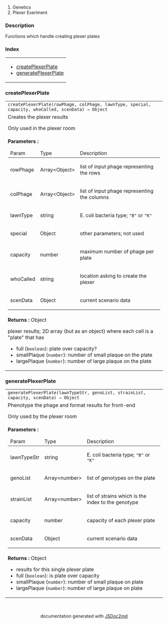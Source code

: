   <ol class="breadcrumb">
<li>Genetics</li>
<li>Plexer Exeriment</li>
</ol>
<p class="comment">
<h3>Description</h3>
</p>
<p class="comment">
Functions which handle creating plexer plates
</p>
<section>
<h3 id="index">Index</h3>
<table class="table table-sm table-bordered index-table">
<tbody>
<tr>
<td class="col-md-4">
<ul class="index-list">
<li>
<a href="#module_Plexer Exeriment.createPlexerPlate">createPlexerPlate</a>
</li>
<li>
<a href="#module_Plexer Exeriment.generatePlexerPlate">generatePlexerPlate</a>
</li>
</ul>
</td>
</tr>
</tbody>
</table>
</section>
  <section>
<a name="module_Plexer Exeriment.createPlexerPlate"></a>
<h3 id=createPlexerPlate>createPlexerPlate</h3>
<table class="table table-sm table-bordered">
<tbody>
<tr>
<td class="col-md-4"><code>createPlexerPlate(rowPhage, colPhage, lawnType, special, capacity, whoCalled, scenData) ⇒ Object</code></td>
</tr>
<tr>
<td class="col-md-4"><div class="io-description">Creates the plexer results

Only used in the plexer room</div></td>
</tr>
<tr>
<td class="col-md-4">
<div class="io-description">
<b>Parameters :</b> <table class="params">
<thead>
<tr>
<td>Param</td>
<td>Type</td>
<td>Description</td>
</tr>
</thead>
<tbody>
<tr>
<td>rowPhage</td><td>Array&lt;Object&gt;</td><td><p>list of input phage representing the rows</p>
</td>
</tr><tr>
<td>colPhage</td><td>Array&lt;Object&gt;</td><td><p>list of input phage representing the columns</p>
</td>
</tr><tr>
<td>lawnType</td><td>string</td><td><p>E. coli bacteria type; <code>&quot;B&quot;</code> or <code>&quot;K&quot;</code></p>
</td>
</tr><tr>
<td>special</td><td>Object</td><td><p>other parameters; not used</p>
</td>
</tr><tr>
<td>capacity</td><td>number</td><td><p>maximum number of phage per plate</p>
</td>
</tr><tr>
<td>whoCalled</td><td>string</td><td><p>location asking to create the plexer</p>
</td>
</tr><tr>
<td>scenData</td><td>Object</td><td><p>current scenario data</p>
</td>
</tr></tbody>
</table>
</div>
</td>
</tr>
<tr>
<td class="col-md-4">
<div class="io-description"><b>Returns : </b> Object<div class="io-description">
<p>plexer results; 2D array (but as an object) where each cell is a &quot;plate&quot; that has</p>
<ul>
<li>full (<code>boolean</code>): plate over capacity?</li>
<li>smallPlaque (<code>number</code>): number of small plaque on the plate</li>
<li>largePlaque (<code>number</code>): number of large plaque on the plate</li>
</ul>
</div>
</div>
</td>
</tr>
</tbody>
</table>
</section>
  <section>
<a name="module_Plexer Exeriment.generatePlexerPlate"></a>
<h3 id=generatePlexerPlate>generatePlexerPlate</h3>
<table class="table table-sm table-bordered">
<tbody>
<tr>
<td class="col-md-4"><code>generatePlexerPlate(lawnTypeStr, genoList, strainList, capacity, scenData) ⇒ Object</code></td>
</tr>
<tr>
<td class="col-md-4"><div class="io-description">Phenotype the phage and format results for front-end

Only used by the plexer room</div></td>
</tr>
<tr>
<td class="col-md-4">
<div class="io-description">
<b>Parameters :</b> <table class="params">
<thead>
<tr>
<td>Param</td>
<td>Type</td>
<td>Description</td>
</tr>
</thead>
<tbody>
<tr>
<td>lawnTypeStr</td><td>string</td><td><p>E. coli bacteria type; <code>&quot;B&quot;</code> or <code>&quot;K&quot;</code></p>
</td>
</tr><tr>
<td>genoList</td><td>Array&lt;number&gt;</td><td><p>list of genotypes on the plate</p>
</td>
</tr><tr>
<td>strainList</td><td>Array&lt;number&gt;</td><td><p>list of strains which is the index to the genotype</p>
</td>
</tr><tr>
<td>capacity</td><td>number</td><td><p>capacity of each plexer plate</p>
</td>
</tr><tr>
<td>scenData</td><td>Object</td><td><p>current scenario data</p>
</td>
</tr></tbody>
</table>
</div>
</td>
</tr>
<tr>
<td class="col-md-4">
<div class="io-description"><b>Returns : </b> Object<div class="io-description">
<ul>
<li>results for this single plexer plate</li>
<li>full (<code>boolean</code>): is plate over capacity</li>
<li>smallPlaque (<code>number</code>): number of small plaque on plate</li>
<li>largePlaque (<code>number</code>): number of large plaque on plate</li>
</ul>
</div>
</div>
</td>
</tr>
</tbody>
</table>
</section>
<section style="margin-top:50px;text-align:center;">
documentation generated with <a href="https://github.com/jsdoc2md/jsdoc-to-markdown/">JSDoc2md</a>
</section>
